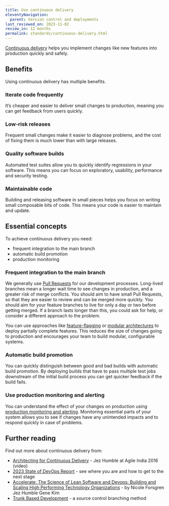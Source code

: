```yaml
---
title: Use continuous delivery
eleventyNavigation:
  parent: Version control and deployments
last_reviewed_on: 2023-11-02
review_in: 12 months
permalink: standards/continuous-delivery.html
---
```


[Continuous delivery][] helps you implement changes like new features into production quickly and safely. 

## Benefits

Using continuous delivery has multiple benefits.

### Iterate code frequently

It’s cheaper and easier to deliver small changes to production, meaning you can get feedback from users quickly.

### Low-risk releases

Frequent small changes make it easier to diagnose problems, and the cost of fixing them is much lower than with large releases.

### Quality software builds

Automated test suites allow you to quickly identify regressions in your software. This means you can focus on exploratory, usability, performance and security testing.

### Maintainable code

Building and releasing software in small pieces helps you focus on writing small composable bits of code. This means your code is easier to maintain and update.

## Essential concepts

To achieve continuous delivery you need:

- frequent integration to the main branch
- automatic build promotion
- production monitoring

### Frequent integration to the main branch

We generally use [Pull Requests][] for our development processes.
Long-lived branches mean a longer wait time to see changes in production, and a greater risk of merge conflicts.
You should aim to have small Pull Requests, so that they are easier to review and can be merged more quickly.
You should aim for your feature branches to live for only a day or two before getting merged.
If a branch lasts longer than this, you could ask for help, or consider a different approach to the problem.

You can use approaches like [feature-flagging][] or [modular architectures][] to deploy partially complete features. This reduces the size of changes going to production and encourages your team to build modular, configurable systems. 

### Automatic build promotion

You can quickly distinguish between good and bad builds with automatic build promotion. By deploying builds that have to pass multiple test jobs downstream of the initial build process you can get quicker feedback if the build fails.

### Use production monitoring and alerting

You can understand the effect of your changes on production using [production monitoring and alerting][]. Monitoring essential parts of your system allows you to see if changes have any unintended impacts and to respond quickly in case of problems.

## Further reading

Find out more about continuous delivery from:

- [Architecting for Continuous Delivery][] - Jez Humble at Agile India 2016 (video)
- [2023 State of DevOps Report][] - see where you are and how to get to the next stage
- [Accelerate: The Science of Lean Software and Devops: Building and Scaling High Performing Technology Organizations][Accelerate] - by Nicole Forsgren Jez Humble Gene Kim
- [Trunk Based Development][] - a source control branching method

[Continuous delivery]: https://www.continuousdelivery.com
[feature-flagging]: https://martinfowler.com/articles/feature-toggles.html
[modular architectures]: https://continuousdelivery.com/implementing/architecture/
[production monitoring and alerting]: /standards/monitoring.html
[Pull Requests]: /standards/pull-requests.html
[Architecting for Continuous Delivery]: https://www.youtube.com/watch?v=Lx9ssegE6FA
[Accelerate]: https://wordery.com/accelerate-nicole-forsgren-phd-9781942788331?cTrk=OTc2NDYwNzZ8NWI2ZDg5NGJkYzAyZjoxOjE6NWI2ZDg5NDQwM2ZhODguNDU0MTgxMTU6ODJlODM3ODY%3D
[Trunk Based Development]: https://trunkbaseddevelopment.com/
[2023 State of DevOps Report]: https://cloud.google.com/blog/products/devops-sre/announcing-the-2023-state-of-devops-report

